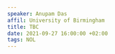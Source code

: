 ```yaml
---
speaker: Anupam Das
affil: University of Birmingham
title: TBC
date: 2021-09-27 16:00:00 +02:00
tags: NOL
---
```

